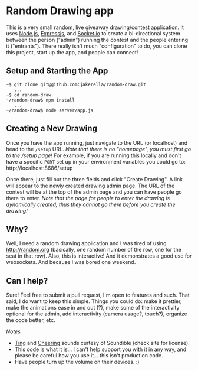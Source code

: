 # Random Drawing app

This is a very small random, live giveaway drawing/contest application. It uses [Node.js](http://nodejs.org), [Expressjs](http://expressjs.com), and [Socket.io](http://socket.io) to create a bi-directional system between the person ("admin") running the contest and the people entering it ("entrants"). There really isn't much "configuration" to do, you can clone this project, start up the app, and people can connect!

## Setup and Starting the App

```
~$ git clone git@github.com:jakerella/random-draw.git
   ...
~$ cd random-draw
~/random-draw$ npm install
   ...
~/random-draw$ node server/app.js
```

## Creating a New Drawing

Once you have the app running, just navigate to the URL (or localhost) and head to the `/setup` URL. _Note that there is no "homepage", you must first go to the /setup page!_ For example, if you are running this locally and don't have a specific `PORT` set up in your environment variables you could go to: http://localhost:8686/setup

Once there, just fill our the three fields and click "Create Drawing". A link will appear to the newly created drawing admin page. The URL of the contest will be at the top of the admin page and you can have people go there to enter. _Note that the page for people to enter the drawing is dynamically created, thus they cannot go there before you create the drawing!_

## Why?

Well, I need a random drawing application and I was tired of using http://random.org (basically, one random number of the row, one for the seat in that row). Also, this is interactive! And it demonstrates a good use for websockets. And because I was bored one weekend.

## Can I help?

Sure! Feel free to submit a pull request, I'm open to features and such. That said, I do want to keep this simple. Things you could do: make it prettier, make the animations ease in and out (?), make some of the interactivity optional for the admin, add interactivity (camera usage?, touch?), organize the code better, etc.


_Notes_

* [Ting](http://soundbible.com/1628-Ting.html) and [Cheering](http://soundbible.com/621-Cheering.html) sounds curtesy of Soundible (check site for license).
* This code is what it is... I can't help support you with it in any way, and please be careful how you use it... this isn't production code.
* Have people turn up the volume on their devices. :)
